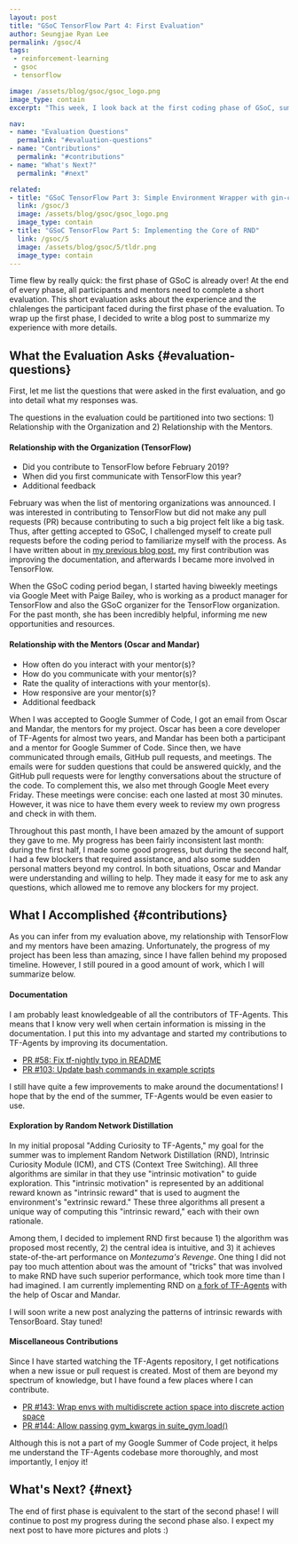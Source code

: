 ```yaml
---
layout: post
title: "GSoC TensorFlow Part 4: First Evaluation"
author: Seungjae Ryan Lee
permalink: /gsoc/4
tags:
 - reinforcement-learning
 - gsoc
 - tensorflow

image: /assets/blog/gsoc/gsoc_logo.png
image_type: contain
excerpt: "This week, I look back at the first coding phase of GSoC, summarizing my work and setting goals for the next phase."

nav:
- name: "Evaluation Questions"
  permalink: "#evaluation-questions"
- name: "Contributions"
  permalink: "#contributions"
- name: "What's Next?"
  permalink: "#next"

related:
- title: "GSoC TensorFlow Part 3: Simple Environment Wrapper with gin-config"
  link: /gsoc/3
  image: /assets/blog/gsoc/gsoc_logo.png
  image_type: contain
- title: "GSoC TensorFlow Part 5: Implementing the Core of RND"
  link: /gsoc/5
  image: /assets/blog/gsoc/5/tldr.png
  image_type: contain
---
```


Time flew by really quick: the first phase of GSoC is already over! At the end of every phase, all participants and mentors need to complete a short evaluation. This short evaluation asks about the experience and the chlalenges the participant faced during the first phase of the evaluation. To wrap up the first phase, I decided to write a blog post to summarize my experience with more details.

## What the Evaluation Asks {#evaluation-questions}

First, let me list the questions that were asked in the first evaluation, and go into detail what my responses was.

The questions in the evaluation could be partitioned into two sections: 1) Relationship with the Organization and 2) Relationship with the Mentors.

#### Relationship with the Organization (TensorFlow)

- Did you contribute to TensorFlow before February 2019?
- When did you first communicate with TensorFlow this year?
- Additional feedback

February was when the list of mentoring organizations was announced. I was interested in contributing to TensorFlow but did not make any pull requests (PR) because contributing to such a big project felt like a big task. Thus, after getting accepted to GSoC, I challenged myself to create pull requests before the coding period to familiarize myself with the process. As I have written about in [my previous blog post](/gsoc/2), my first contribution was improving the documentation, and afterwards I became more involved in TensorFlow.

When the GSoC coding period began, I started having biweekly meetings via Google Meet with Paige Bailey, who is working as a product manager for TensorFlow and also the GSoC organizer for the TensorFlow organization. For the past month, she has been incredibly helpful, informing me new opportunities and resources. 

#### Relationship with the Mentors (Oscar and Mandar)

- How often do you interact with your mentor(s)?
- How do you communicate with your mentor(s)?
- Rate the quality of interactions with your mentor(s).
- How responsive are your mentor(s)?
- Additional feedback

When I was accepted to Google Summer of Code, I got an email from Oscar and Mandar, the mentors for my project. Oscar has been a core developer of TF-Agents for almost two years, and Mandar has been both a participant and a mentor for Google Summer of Code. Since then, we have communicated through emails, GitHub pull requests, and meetings. The emails were for sudden questions that could be answered quickly, and the GitHub pull requests were for lengthy conversations about the structure of the code. To complement this, we also met through Google Meet every Friday. These meetings were concise: each one lasted at most 30 minutes. However, it was nice to have them every week to review my own progress and check in with them.

Throughout this past month, I have been amazed by the amount of support they gave to me. My progress has been fairly inconsistent last month: during the first half, I made some good progress, but during the second half, I had a few blockers that required assistance, and also some sudden personal matters beyond my control. In both situations, Oscar and Mandar were understanding and willing to help. They made it easy for me to ask any questions, which allowed me to remove any blockers for my project.







## What I Accomplished {#contributions}

As you can infer from my evaluation above, my relationship with TensorFlow and my mentors have been amazing. Unfortunately, the progress of my project has been less than amazing, since I have fallen behind my proposed timeline. However, I still poured in a good amount of work, which I will summarize below.

#### Documentation

I am probably least knowledgeable of all the contributors of TF-Agents. This means that I know very well when certain information is missing in the documentation. I put this into my advantage and started my contributions to TF-Agents by improving its documentation.

- [PR #58: Fix tf-nightly typo in README](https://github.com/tensorflow/agents/pull/58)
- [PR #103: Update bash commands in example scripts](https://github.com/tensorflow/agents/pull/103)

I still have quite a few improvements to make around the documentations! I hope that by the end of the summer, TF-Agents would be even easier to use.


#### Exploration by Random Network Distillation

In my initial proposal "Adding Curiosity to TF-Agents," my goal for the summer was to implement Random Network Distillation (RND), Intrinsic Curiosity Module (ICM), and CTS (Context Tree Switching). All three algorithms are similar in that they use "intrinsic motivation" to guide exploration. This "intrinsic motivation" is represented by an additional reward known as "intrinsic reward" that is used to augment the environment's "extrinsic reward." These three algorithms all present a unique way of computing this "intrinsic reward," each with their own rationale. 

Among them, I decided to implement RND first because 1) the algorithm was proposed most recently, 2) the central idea is intuitive, and 3) it achieves state-of-the-art performance on *Montezuma's Revenge*. One thing I did not pay too much attention about was the amount of "tricks" that was involved to make RND have such superior performance, which took more time than I had imagined. I am currently implementing RND on [a fork of TF-Agents](https://github.com/seungjaeryanlee/agents/tree/feat/rnd-core) with the help of Oscar and Mandar.

I will soon write a new post analyzing the patterns of intrinsic rewards with TensorBoard. Stay tuned!


#### Miscellaneous Contributions

Since I have started watching the TF-Agents repository, I get notifications when a new issue or pull request is created. Most of them are beyond my spectrum of knowledge, but I have found a few places where I can contribute.

- [PR #143: Wrap envs with multidiscrete action space into discrete action space](https://github.com/tensorflow/agents/pull/143)
- [PR #144: Allow passing gym_kwargs in suite_gym.load()](https://github.com/tensorflow/agents/pull/144)

Although this is not a part of my Google Summer of Code project, it helps me understand the TF-Agents codebase more thoroughly, and most importantly, I enjoy it!


## What's Next? {#next}

The end of first phase is equivalent to the start of the second phase! I will continue to post my progress during the second phase also. I expect my next post to have more pictures and plots :)
